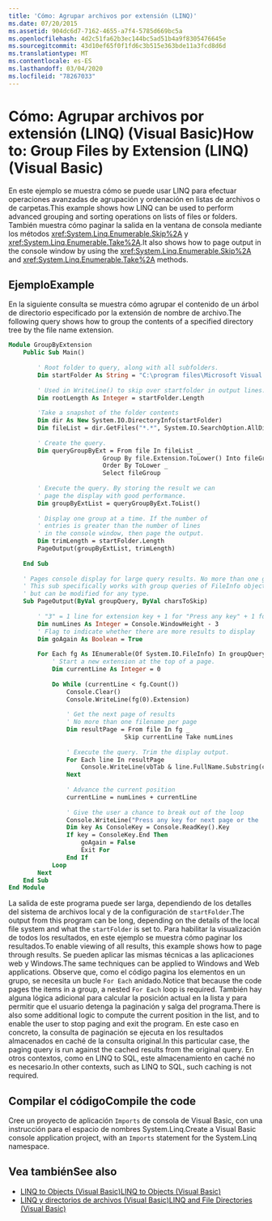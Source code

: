 ```yaml
---
title: 'Cómo: Agrupar archivos por extensión (LINQ)'
ms.date: 07/20/2015
ms.assetid: 904dc6d7-7162-4655-a7f4-5785d669bc5a
ms.openlocfilehash: 4d2c51fa62b3ec144bc5ad51b4a9f8305476645e
ms.sourcegitcommit: 43d10ef65f0f1fd6c3b515e363bde11a3fcd8d6d
ms.translationtype: MT
ms.contentlocale: es-ES
ms.lasthandoff: 03/04/2020
ms.locfileid: "78267033"
---
```

# <a name="how-to-group-files-by-extension-linq-visual-basic"></a><span data-ttu-id="d28c9-102">Cómo: Agrupar archivos por extensión (LINQ) (Visual Basic)</span><span class="sxs-lookup"><span data-stu-id="d28c9-102">How to: Group Files by Extension (LINQ) (Visual Basic)</span></span>
<span data-ttu-id="d28c9-103">En este ejemplo se muestra cómo se puede usar LINQ para efectuar operaciones avanzadas de agrupación y ordenación en listas de archivos o de carpetas.</span><span class="sxs-lookup"><span data-stu-id="d28c9-103">This example shows how LINQ can be used to perform advanced grouping and sorting operations on lists of files or folders.</span></span> <span data-ttu-id="d28c9-104">También muestra cómo paginar la salida en la ventana de consola mediante los métodos <xref:System.Linq.Enumerable.Skip%2A> y <xref:System.Linq.Enumerable.Take%2A>.</span><span class="sxs-lookup"><span data-stu-id="d28c9-104">It also shows how to page output in the console window by using the <xref:System.Linq.Enumerable.Skip%2A> and <xref:System.Linq.Enumerable.Take%2A> methods.</span></span>  
  
## <a name="example"></a><span data-ttu-id="d28c9-105">Ejemplo</span><span class="sxs-lookup"><span data-stu-id="d28c9-105">Example</span></span>  
 <span data-ttu-id="d28c9-106">En la siguiente consulta se muestra cómo agrupar el contenido de un árbol de directorio especificado por la extensión de nombre de archivo.</span><span class="sxs-lookup"><span data-stu-id="d28c9-106">The following query shows how to group the contents of a specified directory tree by the file name extension.</span></span>  
  
```vb  
Module GroupByExtension  
    Public Sub Main()  
  
        ' Root folder to query, along with all subfolders.  
        Dim startFolder As String = "C:\program files\Microsoft Visual Studio 9.0\VB\"  
  
        ' Used in WriteLine() to skip over startfolder in output lines.  
        Dim rootLength As Integer = startFolder.Length  
  
        'Take a snapshot of the folder contents  
        Dim dir As New System.IO.DirectoryInfo(startFolder)  
        Dim fileList = dir.GetFiles("*.*", System.IO.SearchOption.AllDirectories)  
  
        ' Create the query.  
        Dim queryGroupByExt = From file In fileList _  
                          Group By file.Extension.ToLower() Into fileGroup = Group _  
                          Order By ToLower _  
                          Select fileGroup  
  
        ' Execute the query. By storing the result we can  
        ' page the display with good performance.  
        Dim groupByExtList = queryGroupByExt.ToList()  
  
        ' Display one group at a time. If the number of
        ' entries is greater than the number of lines  
        ' in the console window, then page the output.  
        Dim trimLength = startFolder.Length  
        PageOutput(groupByExtList, trimLength)  
  
    End Sub  
  
    ' Pages console display for large query results. No more than one group per page.  
    ' This sub specifically works with group queries of FileInfo objects  
    ' but can be modified for any type.  
    Sub PageOutput(ByVal groupQuery, ByVal charsToSkip)  
  
        ' "3" = 1 line for extension key + 1 for "Press any key" + 1 for input cursor.  
        Dim numLines As Integer = Console.WindowHeight - 3  
        ' Flag to indicate whether there are more results to display  
        Dim goAgain As Boolean = True  
  
        For Each fg As IEnumerable(Of System.IO.FileInfo) In groupQuery  
            ' Start a new extension at the top of a page.  
            Dim currentLine As Integer = 0  
  
            Do While (currentLine < fg.Count())  
                Console.Clear()  
                Console.WriteLine(fg(0).Extension)  
  
                ' Get the next page of results  
                ' No more than one filename per page  
                Dim resultPage = From file In fg _  
                                Skip currentLine Take numLines  
  
                ' Execute the query. Trim the display output.  
                For Each line In resultPage  
                    Console.WriteLine(vbTab & line.FullName.Substring(charsToSkip))  
                Next  
  
                ' Advance the current position  
                currentLine = numLines + currentLine  
  
                ' Give the user a chance to break out of the loop  
                Console.WriteLine("Press any key for next page or the 'End' key to exit.")  
                Dim key As ConsoleKey = Console.ReadKey().Key  
                If key = ConsoleKey.End Then  
                    goAgain = False  
                    Exit For  
                End If  
            Loop  
        Next  
    End Sub  
End Module  
```  
  
 <span data-ttu-id="d28c9-107">La salida de este programa puede ser larga, dependiendo de los detalles del sistema de archivos local y de la configuración de `startFolder`.</span><span class="sxs-lookup"><span data-stu-id="d28c9-107">The output from this program can be long, depending on the details of the local file system and what the `startFolder` is set to.</span></span> <span data-ttu-id="d28c9-108">Para habilitar la visualización de todos los resultados, en este ejemplo se muestra cómo paginar los resultados.</span><span class="sxs-lookup"><span data-stu-id="d28c9-108">To enable viewing of all results, this example shows how to page through results.</span></span> <span data-ttu-id="d28c9-109">Se pueden aplicar las mismas técnicas a las aplicaciones web y Windows.</span><span class="sxs-lookup"><span data-stu-id="d28c9-109">The same techniques can be applied to Windows and Web applications.</span></span> <span data-ttu-id="d28c9-110">Observe que, como el código pagina los elementos en un grupo, se necesita un bucle `For Each` anidado.</span><span class="sxs-lookup"><span data-stu-id="d28c9-110">Notice that because the code pages the items in a group, a nested `For Each` loop is required.</span></span> <span data-ttu-id="d28c9-111">También hay alguna lógica adicional para calcular la posición actual en la lista y para permitir que el usuario detenga la paginación y salga del programa.</span><span class="sxs-lookup"><span data-stu-id="d28c9-111">There is also some additional logic to compute the current position in the list, and to enable the user to stop paging and exit the program.</span></span> <span data-ttu-id="d28c9-112">En este caso en concreto, la consulta de paginación se ejecuta en los resultados almacenados en caché de la consulta original.</span><span class="sxs-lookup"><span data-stu-id="d28c9-112">In this particular case, the paging query is run against the cached results from the original query.</span></span> <span data-ttu-id="d28c9-113">En otros contextos, como en LINQ to SQL, este almacenamiento en caché no es necesario.</span><span class="sxs-lookup"><span data-stu-id="d28c9-113">In other contexts, such as LINQ to SQL, such caching is not required.</span></span>  
  
## <a name="compile-the-code"></a><span data-ttu-id="d28c9-114">Compilar el código</span><span class="sxs-lookup"><span data-stu-id="d28c9-114">Compile the code</span></span>  
<span data-ttu-id="d28c9-115">Cree un proyecto de aplicación `Imports` de consola de Visual Basic, con una instrucción para el espacio de nombres System.Linq.</span><span class="sxs-lookup"><span data-stu-id="d28c9-115">Create a Visual Basic console application project, with an `Imports` statement for the System.Linq namespace.</span></span>
  
## <a name="see-also"></a><span data-ttu-id="d28c9-116">Vea también</span><span class="sxs-lookup"><span data-stu-id="d28c9-116">See also</span></span>

- [<span data-ttu-id="d28c9-117">LINQ to Objects (Visual Basic)</span><span class="sxs-lookup"><span data-stu-id="d28c9-117">LINQ to Objects (Visual Basic)</span></span>](../../../../visual-basic/programming-guide/concepts/linq/linq-to-objects.md)
- [<span data-ttu-id="d28c9-118">LINQ y directorios de archivos (Visual Basic)</span><span class="sxs-lookup"><span data-stu-id="d28c9-118">LINQ and File Directories (Visual Basic)</span></span>](../../../../visual-basic/programming-guide/concepts/linq/linq-and-file-directories.md)
